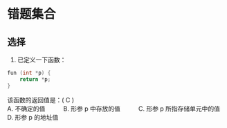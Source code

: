# 错题集合
## 选择
1. 已定义一下函数：
```c
fun (int *p) {
    return *p;
}
```
该函数的返回值是：( C )<br/>
A. 不确定的值　　　B. 形参 p 中存放的值　　　C. 形参 p 所指存储单元中的值　　　D. 形参 p 的地址值


